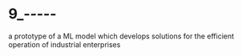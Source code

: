 # 9_-_-_-_-_-
a prototype of a ML model which develops solutions for the efficient operation of industrial enterprises
